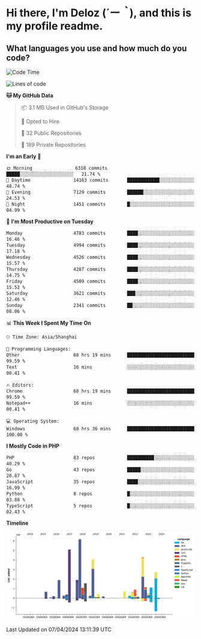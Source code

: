 # **Hi there, I'm Deloz (*´ー｀*), and this is my profile readme.**

## **What languages you use and how much do you code?**

<!--START_SECTION:waka-->
![Code Time](http://img.shields.io/badge/Code%20Time-3%2C711%20hrs%2031%20mins-blue)

![Lines of code](https://img.shields.io/badge/From%20Hello%20World%20I%27ve%20Written-36.7%20million%20lines%20of%20code-blue)

**🐱 My GitHub Data** 

> 📦 3.1 MB Used in GitHub's Storage 
 > 
> 💼 Opted to Hire
 > 
> 📜 32 Public Repositories 
 > 
> 🔑 189 Private Repositories 
 > 
**I'm an Early 🐤** 

```text
🌞 Morning                6318 commits        █████░░░░░░░░░░░░░░░░░░░░   21.74 % 
🌆 Daytime                14163 commits       ████████████░░░░░░░░░░░░░   48.74 % 
🌃 Evening                7129 commits        ██████░░░░░░░░░░░░░░░░░░░   24.53 % 
🌙 Night                  1451 commits        █░░░░░░░░░░░░░░░░░░░░░░░░   04.99 % 
```
📅 **I'm Most Productive on Tuesday** 

```text
Monday                   4783 commits        ████░░░░░░░░░░░░░░░░░░░░░   16.46 % 
Tuesday                  4994 commits        ████░░░░░░░░░░░░░░░░░░░░░   17.18 % 
Wednesday                4526 commits        ████░░░░░░░░░░░░░░░░░░░░░   15.57 % 
Thursday                 4287 commits        ████░░░░░░░░░░░░░░░░░░░░░   14.75 % 
Friday                   4509 commits        ████░░░░░░░░░░░░░░░░░░░░░   15.52 % 
Saturday                 3621 commits        ███░░░░░░░░░░░░░░░░░░░░░░   12.46 % 
Sunday                   2341 commits        ██░░░░░░░░░░░░░░░░░░░░░░░   08.06 % 
```


📊 **This Week I Spent My Time On** 

```text
🕑︎ Time Zone: Asia/Shanghai

💬 Programming Languages: 
Other                    68 hrs 19 mins      █████████████████████████   99.59 % 
Text                     16 mins             ░░░░░░░░░░░░░░░░░░░░░░░░░   00.41 % 

🔥 Editors: 
Chrome                   68 hrs 19 mins      █████████████████████████   99.59 % 
Notepad++                16 mins             ░░░░░░░░░░░░░░░░░░░░░░░░░   00.41 % 

💻 Operating System: 
Windows                  68 hrs 36 mins      █████████████████████████   100.00 % 
```

**I Mostly Code in PHP** 

```text
PHP                      83 repos            ██████████░░░░░░░░░░░░░░░   40.29 % 
Go                       43 repos            █████░░░░░░░░░░░░░░░░░░░░   20.87 % 
JavaScript               35 repos            ████░░░░░░░░░░░░░░░░░░░░░   16.99 % 
Python                   8 repos             █░░░░░░░░░░░░░░░░░░░░░░░░   03.88 % 
TypeScript               5 repos             █░░░░░░░░░░░░░░░░░░░░░░░░   02.43 % 
```



**Timeline**

![Lines of Code chart](https://raw.githubusercontent.com/deloz/deloz/main/assets/bar_graph.png)


 Last Updated on 07/04/2024 13:11:39 UTC
<!--END_SECTION:waka-->
